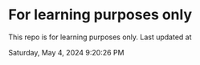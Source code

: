 # For learning purposes only
This repo is for learning purposes only.
Last updated at

Saturday, May 4, 2024 9:20:26 PM

